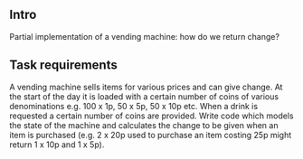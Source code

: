 ## Intro

Partial implementation of a vending machine: how do we return change?

## Task requirements

A vending machine sells items for various prices and can give change. 
At the start of the day it is loaded with a certain number of coins of 
various denominations e.g. 100 x 1p, 50 x 5p, 50 x 10p etc. When a drink
is requested a certain number of coins are provided. Write code which
models the state of the machine and calculates the change to be given when
an item is purchased (e.g. 2 x 20p used to purchase an item costing 25p
might return 1 x 10p and 1 x 5p).
